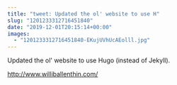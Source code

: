 ```yaml
---
title: "tweet: Updated the ol' website to use H"
slug: "1201233312716451840"
date: "2019-12-01T20:15:14+00:00"
images:
  - "1201233312716451840-EKujUVhUcAEolll.jpg"
---
```

Updated the ol' website to use Hugo (instead of Jekyll).

http://www.williballenthin.com/ 